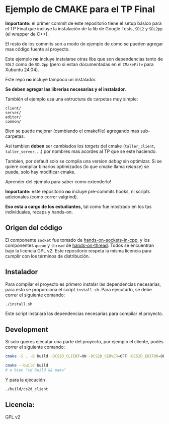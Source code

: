 # Ejemplo de CMAKE para el TP Final

**Importante:** el primer commit de este repositorio tiene el setup
básico para el TP Final que incluye la instalación de la lib de Google
Tests, `SDL2` y `SDL2pp` (el wrapper de C++).

El resto de los commits son a modo de ejemplo de como se pueden
agregar mas código fuente al proyecto.

Este ejemplo **no** incluye instalarse otras libs que son dependencias
tanto de `SDL2` como de `SDL2pp` (pero si estan documentadas en el
`CMakeFile` para Xubuntu 24.04).

Este repo **no** incluye tampoco un instalador.

**Se deben agregar las librerias necesarias y el instalador.**

También el ejemplo usa una estructura de carpetas muy simple:

```
client/
server/
editor/
common/
```

Bien se puede mejorar (cambiando el cmakefile) agregando mas
sub-carpetas.

Asi tambien **deben** ser cambiados los *targets* del cmake (`taller_client`,
`taller_server`, ...) por nombres mas acordes al TP que se este
haciendo.

Tambien, por default solo se compila una version *debug* sin
optimizar. Si se quiere compilar binarios optimizados
(lo que cmake llama *release*) se puede, solo hay modificar
cmake.

Aprender del ejemplo para saber como extenderlo!

**Importante:** este repositorio **no** incluye pre-commits hooks,
ni scripts adicionales (como correr valgrind).

**Eso esta a cargo de los estudiantes,** tal como fue mostrado
en los tps individuales, recaps y hands-on.

## Origen del código
El componente `socket` fue tomado de [hands-on-sockets-in-cpp](https://github.com/eldipa/hands-on-sockets-in-cpp), y los componentes `queue` y `thread` de [hands-on-thread](https://github.com/eldipa/hands-on-threads). Todos se encuentran bajo la licencia GPL v2.
Este repositorio respeta la misma licencia para cumplir con los términos de distribución.

## Instalador
Para compilar el proyecto es primero instalar las dependencias necesarias, para esto se proporciona el script `install.sh`. Para ejecutarlo, se debe correr el siguiente comando:
```bash
./install.sh
```
Este script instalará las dependencias necesarias para compilar el proyecto.


## Development
Si solo queres ejecutar una parte del proyecto, por ejemplo el cliente, podés correr el siguiente comando:
```bash
cmake -S . -B build -DCS2D_CLIENT=ON -DCS2D_SERVER=OFF -DCS2D_EDITOR=OFF -DCS2D_TESTS=OFF -DCS2D_MAKE_WARNINGS_AS_ERRORS=OFF

cmake --build build
# o bien "cd build && make"
```
Y para la ejecución
```bash
./build/cs2d_client
```



## Licencia:
GPL v2


